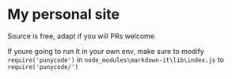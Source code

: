 # My personal site 
Source is free, adapt if you will
PRs welcome

If youre going to run it in your own env, make sure to modify `require('punycode')` in `node_modules\markdown-it\lib\index.js` to `require('punycode/')`